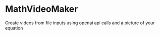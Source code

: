 # MathVideoMaker
Create videos from file inputs using openai api calls and a picture of your equation
